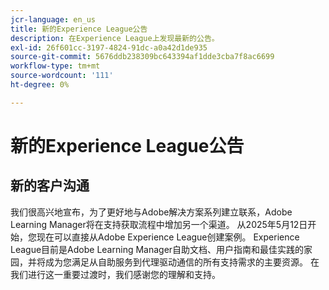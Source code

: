 ```yaml
---
jcr-language: en_us
title: 新的Experience League公告
description: 在Experience League上发现最新的公告。
exl-id: 26f601cc-3197-4824-91dc-a0a42d1de935
source-git-commit: 5676ddb238309bc643394af1dde3cba7f8ac6699
workflow-type: tm+mt
source-wordcount: '111'
ht-degree: 0%

---
```


# 新的Experience League公告

## 新的客户沟通

我们很高兴地宣布，为了更好地与Adobe解决方案系列建立联系，Adobe Learning Manager将在支持获取流程中增加另一个渠道。 从2025年5月12日开始，您现在可以直接从Adobe Experience League创建案例。 Experience League目前是Adobe Learning Manager自助文档、用户指南和最佳实践的家园，并将成为您满足从自助服务到代理驱动通信的所有支持需求的主要资源。 在我们进行这一重要过渡时，我们感谢您的理解和支持。
